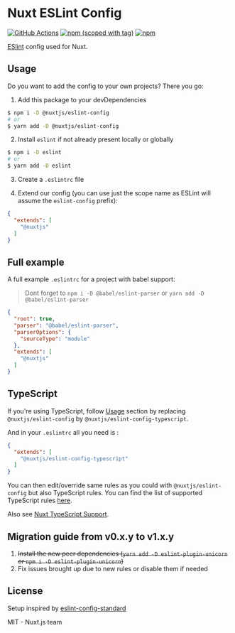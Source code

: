 # Nuxt ESLint Config

[![GitHub Actions](https://github.com/nuxt/eslint-config/workflows/ci/badge.svg?branch=master)](https://github.com/nuxt/eslint-config/actions?query=workflow%3Aci)
[![npm (scoped with tag)](https://flat.badgen.net/npm/v/@nuxtjs/eslint-config)](https://npmjs.com/package/@nuxtjs/eslint-config)
[![npm](https://flat.badgen.net/npm/dt/@nuxtjs/eslint-config)](https://npmjs.com/package/@nuxtjs/eslint-config)

[ESlint](https://eslint.org/) config used for Nuxt.

## Usage

Do you want to add the config to your own projects? There you go:

1. Add this package to your devDependencies

```bash
$ npm i -D @nuxtjs/eslint-config
# or
$ yarn add -D @nuxtjs/eslint-config
```

2. Install `eslint` if not already present locally or globally

```bash
$ npm i -D eslint
# or
$ yarn add -D eslint
```

3. Create a `.eslintrc` file

4. Extend our config (you can use just the scope name as ESLint will assume the `eslint-config` prefix):

```json
{
  "extends": [
    "@nuxtjs"
  ]
}
```

## Full example

A full example `.eslintrc` for a project with babel support:
> Dont forget to `npm i -D @babel/eslint-parser` or `yarn add -D @babel/eslint-parser`

```json
{
  "root": true,
  "parser": "@babel/eslint-parser",
  "parserOptions": {
    "sourceType": "module"
  },
  "extends": [
    "@nuxtjs"
  ]
}
```

## TypeScript

If you're using TypeScript, follow [Usage](#usage) section by replacing `@nuxtjs/eslint-config` by `@nuxtjs/eslint-config-typescript`.

And in your `.eslintrc` all you need is :

```json
{
  "extends": [
    "@nuxtjs/eslint-config-typescript"
  ]
}
```

You can then edit/override same rules as you could with `@nuxtjs/eslint-config` but also TypeScript rules.
You can find the list of supported TypeScript rules [here](https://github.com/typescript-eslint/typescript-eslint/tree/master/packages/eslint-plugin#supported-rules).

Also see [Nuxt TypeScript Support](https://typescript.nuxtjs.org/guide/lint.html).

## Migration guide from v0.x.y to v1.x.y

1. ~~Install the new peer dependencies (`yarn add -D eslint-plugin-unicorn` *or* `npm i -D eslint-plugin-unicorn`)~~
2. Fix issues brought up due to new rules or disable them if needed

## License

Setup inspired by [eslint-config-standard](https://github.com/standard/eslint-config-standard)

MIT - Nuxt.js team
